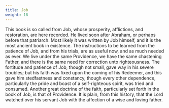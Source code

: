 ```yaml
---
title: Job
weight: 18
---
```


This book is so called from Job, whose prosperity, afflictions, and restoration, are here recorded. He lived soon after Abraham, or perhaps before that patriarch. Most likely it was written by Job himself, and it is the most ancient book in existence. The instructions to be learned from the patience of Job, and from his trials, are as useful now, and as much needed as ever. We live under the same Providence, we have the same chastening Father, and there is the same need for correction
  unto righteousness. The fortitude and patience of Job, though not small, gave way in his severe troubles; but his faith was fixed upon the coming of his Redeemer, and this gave him stedfastness and constancy, though every other dependence, particularly the pride and boast of a self-righteous spirit, was tried and consumed. Another great doctrine of the faith, particularly set forth in the book of Job, is that of Providence. It is plain, from this history, that the Lord watched over his servant
  Job with the affection of a wise and loving father.
